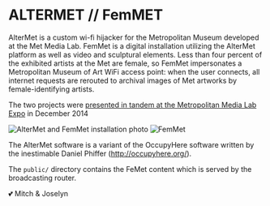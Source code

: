 # ALTERMET // FemMET 

AlterMet is a custom wi-fi hijacker for the Metropolitan Museum developed at the Met Media Lab. FemMet is a digital installation utilizing the AlterMet platform as well as video and sculptural elements. Less than four percent of the exhibited artists at the Met are female, so FemMet impersonates a Metropolitan Museum of Art WiFi access point: when the user connects, all internet requests are rerouted to archival images of Met artworks by female-identifying artists. 

The two projects were [presented in tandem at the Metropolitan Media Lab Expo](https://www.metmuseum.org/blogs/digital-underground/2015/the-medialab-fall-2014-expo) in December 2014

![AlterMet and FemMet installation photo](https://www.metmuseum.org/-/media/images/blogs/digital-media/2015/expo-fall-2014/6-and-7-combined.jpg)
![FemMet](https://www.metmuseum.org/-/media/images/blogs/digital-media/2015/expo-fall-2014/5-untitled-3733.jpg)

The AlterMet software is a variant of the OccupyHere software written by the inestimable Daniel Phiffer (http://occupyhere.org/).

The `public/` directory contains the FeMet content which is served by the broadcasting router.

💕 Mitch & Joselyn
